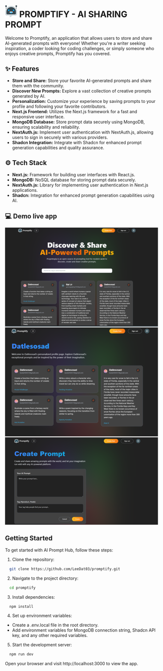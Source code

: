 # <img src="./public/logo.png" alt="logo" style="width:40px; height:40px"/> PROMPTIFY - AI SHARING PROMPT

Welcome to Promptify, an application that allows users to store and share AI-generated prompts with everyone! Whether you're a writer seeking inspiration, a coder looking for coding challenges, or simply someone who enjoys creative prompts, Promptify has you covered.

## ✨ Features

- **Store and Share:** Store your favorite AI-generated prompts and share them with the community.
- **Discover New Prompts:** Explore a vast collection of creative prompts generated by AI.
- **Personalization:** Customize your experience by saving prompts to your profile and following your favorite contributors.
- **Next.js Frontend:** Utilizes the Next.js framework for a fast and responsive user interface.
- **MongoDB Database:** Store prompt data securely using MongoDB, ensuring scalability and reliability.
- **NextAuth.js:** Implement user authentication with NextAuth.js, allowing users to sign in securely with various providers.
- **Shadcn Integration:** Integrate with Shadcn for enhanced prompt generation capabilities and quality assurance.

## ⚙️ Tech Stack

- **Next.js:** Framework for building user interfaces with React.js.
- **MongoDB:** NoSQL database for storing prompt data securely.
- **NextAuth.js:** Library for implementing user authentication in Next.js applications.
- **Shadcn:** Integration for enhanced prompt generation capabilities using AI.

## 💻 Demo live app

![](./demo/main.png)
![](./demo/user.png)
![](./demo/create.png)

## Getting Started

To get started with AI Prompt Hub, follow these steps:

1. Clone the repository:

```bash
  git clone https://github.com/LeeDat03/promptify.git
```

2. Navigate to the project directory:

```bash
  cd promptify
```

3. Install dependencies:

```bash
  npm install
```

4. Set up environment variables:

- Create a .env.local file in the root directory.
- Add environment variables for MongoDB connection string, Shadcn API key, and any other required variables.

5. Start the development server:

```bash
  npm run dev
```

Open your browser and visit http://localhost:3000 to view the app.
